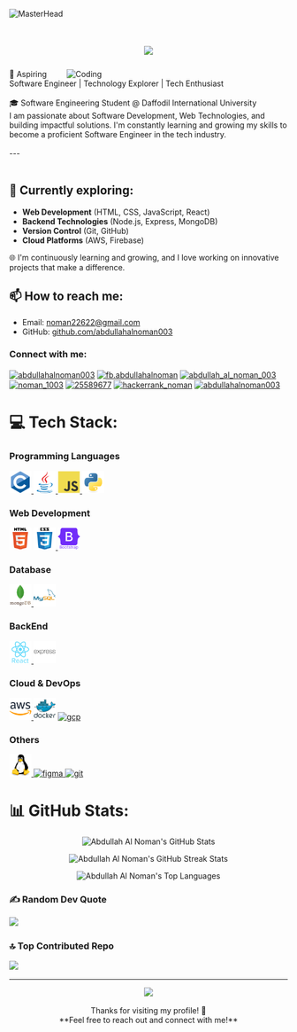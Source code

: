 ![MasterHead](https://firebasestorage.googleapis.com/v0/b/flexi-coding.appspot.com/o/dempgi7-520f8d5f-63d4-4453-8822-dbc149ae27f8.gif?alt=media&token=91c0c7b2-93c3-4029-b011-1a8703c5730d)
<h1 align="center">
    <img src="https://readme-typing-svg.herokuapp.com/?font=TimesNewRoman&size=35&center=true&vCenter=true&width=500&height=70&duration=4000&lines=Hi+There!+👋;+I'm+Abdullah+Al+Noman!;" />
</h1>

<img align="right" alt="Coding" width="400" src="https://cdn.dribbble.com/users/1162077/screenshots/3848914/programmer.gif">
🚀 Aspiring Software Engineer | Technology Explorer | Tech Enthusiast 
<br>
<br>🎓 Software Engineering Student @ Daffodil International University
<br>
I am passionate about Software Development, Web Technologies, and building impactful solutions. I'm constantly learning and growing my skills to become a proficient Software Engineer in the tech industry.<br><br>---<br><br>

## 🌱 Currently exploring:
- **Web Development** (HTML, CSS, JavaScript, React)
- **Backend Technologies** (Node.js, Express, MongoDB)
- **Version Control** (Git, GitHub)
- **Cloud Platforms** (AWS, Firebase)

🌐 I'm continuously learning and growing, and I love working on innovative projects that make a difference.

## 📫 How to reach me:
- Email: [noman22622@gmail.com](mailto:noman22622@gmail.com)
- GitHub: [github.com/abdullahalnoman003](https://github.com/abdullahalnoman003)

<h3 align="left">Connect with me:</h3>
<p align="left">
<a href="https://linkedin.com/in/abdullahalnoman003" target="blank"><img align="center" src="https://raw.githubusercontent.com/rahuldkjain/github-profile-readme-generator/master/src/images/icons/Social/linked-in-alt.svg" alt="abdullahalnoman003" height="30" width="40" /></a>
<a href="https://fb.com/fb.abdullahalnoman" target="blank"><img align="center" src="https://raw.githubusercontent.com/rahuldkjain/github-profile-readme-generator/master/src/images/icons/Social/facebook.svg" alt="fb.abdullahalnoman" height="30" width="40" /></a>
<a href="https://instagram.com/abdullah_al_noman_003" target="blank"><img align="center" src="https://raw.githubusercontent.com/rahuldkjain/github-profile-readme-generator/master/src/images/icons/Social/instagram.svg" alt="abdullah_al_noman_003" height="30" width="40" /></a>
<a href="https://twitter.com/noman_1003" target="blank"><img align="center" src="https://raw.githubusercontent.com/rahuldkjain/github-profile-readme-generator/master/src/images/icons/Social/twitter.svg" alt="noman_1003" height="30" width="40" /></a>
<a href="https://stackoverflow.com/users/25589677" target="blank"><img align="center" src="https://raw.githubusercontent.com/rahuldkjain/github-profile-readme-generator/master/src/images/icons/Social/stack-overflow.svg" alt="25589677" height="30" width="40" /></a>
<a href="https://www.hackerrank.com/hackerrank_noman" target="blank"><img align="center" src="https://raw.githubusercontent.com/rahuldkjain/github-profile-readme-generator/master/src/images/icons/Social/hackerrank.svg" alt="hackerrank_noman" height="30" width="40" /></a>
<a href="https://www.leetcode.com/abdullahalnoman003" target="blank"><img align="center" src="https://raw.githubusercontent.com/rahuldkjain/github-profile-readme-generator/master/src/images/icons/Social/leet-code.svg" alt="abdullahalnoman003" height="30" width="40" /></a>
</p>

# 💻 Tech Stack:

### Programming Languages

<p align="left">
<a href="https://www.cprogramming.com/" target="_blank" rel="noreferrer"> <img src="https://raw.githubusercontent.com/devicons/devicon/master/icons/c/c-original.svg" alt="c" width="40" height="40"/> </a> 
<a href="https://www.java.com" target="_blank" rel="noreferrer"> <img src="https://raw.githubusercontent.com/devicons/devicon/master/icons/java/java-original.svg" alt="java" width="40" height="40"/> </a> 
<a href="https://developer.mozilla.org/en-US/docs/Web/JavaScript" target="_blank" rel="noreferrer"> <img src="https://raw.githubusercontent.com/devicons/devicon/master/icons/javascript/javascript-original.svg" alt="javascript" width="40" height="40"/> </a> 
<a href="https://www.python.org" target="_blank" rel="noreferrer"> <img src="https://raw.githubusercontent.com/devicons/devicon/master/icons/python/python-original.svg" alt="python" width="40" height="40"/> </a> 
</p>

### Web Development

<p align="left">
<a href="https://www.w3.org/html/" target="_blank" rel="noreferrer"> <img src="https://raw.githubusercontent.com/devicons/devicon/master/icons/html5/html5-original-wordmark.svg" alt="html5" width="40" height="40"/></a>
<a href="https://www.w3schools.com/css/" target="_blank" rel="noreferrer"> <img src="https://raw.githubusercontent.com/devicons/devicon/master/icons/css3/css3-original-wordmark.svg" alt="css3" width="40" height="40"/> </a>
<a href="https://getbootstrap.com" target="_blank" rel="noreferrer"> <img src="https://raw.githubusercontent.com/devicons/devicon/master/icons/bootstrap/bootstrap-plain-wordmark.svg" alt="bootstrap" width="40" height="40"/> </a> 

</p>

### Database

<p align="left">
 <a href="https://www.mongodb.com/" target="_blank" rel="noreferrer"> <img src="https://raw.githubusercontent.com/devicons/devicon/master/icons/mongodb/mongodb-original-wordmark.svg" alt="mongodb" width="40" height="40"/> </a>
 <a href="https://www.mysql.com/" target="_blank" rel="noreferrer"> <img src="https://raw.githubusercontent.com/devicons/devicon/master/icons/mysql/mysql-original-wordmark.svg" alt="mysql" width="40" height="40"/> </a>
</p>

### BackEnd

<p align="left">
<a href="https://reactjs.org/" target="_blank" rel="noreferrer"> <img src="https://raw.githubusercontent.com/devicons/devicon/master/icons/react/react-original-wordmark.svg" alt="react" width="40" height="40"/> </a> 
<a href="https://expressjs.com" target="_blank" rel="noreferrer"> <img src="https://raw.githubusercontent.com/devicons/devicon/master/icons/express/express-original-wordmark.svg" alt="express" width="40" height="40"/></a> 
</p>

### Cloud & DevOps

<p align="left">
<a href="https://aws.amazon.com" target="_blank" rel="noreferrer"> <img src="https://raw.githubusercontent.com/devicons/devicon/master/icons/amazonwebservices/amazonwebservices-original-wordmark.svg" alt="aws" width="40" height="40"/> </a> 
<a href="https://www.docker.com/" target="_blank" rel="noreferrer"> <img src="https://raw.githubusercontent.com/devicons/devicon/master/icons/docker/docker-original-wordmark.svg" alt="docker" width="40" height="40"/></a> 
<a href="https://cloud.google.com" target="_blank" rel="noreferrer"> <img src="https://www.vectorlogo.zone/logos/google_cloud/google_cloud-icon.svg" alt="gcp" width="40" height="40"/> </a>
</p>

### Others

<p align="left">
<a href="https://www.linux.org/" target="_blank" rel="noreferrer"> <img src="https://raw.githubusercontent.com/devicons/devicon/master/icons/linux/linux-original.svg" alt="linux" width="40" height="40"/> </a>
<a href="https://www.figma.com/" target="_blank" rel="noreferrer"> <img src="https://www.vectorlogo.zone/logos/figma/figma-icon.svg" alt="figma" width="40" height="40"/> </a> 
<a href="https://git-scm.com/" target="_blank" rel="noreferrer"> <img src="https://www.vectorlogo.zone/logos/git-scm/git-scm-icon.svg" alt="git" width="40" height="40"/> </a>
</p>


# 📊 GitHub Stats:
<p align="center">
  <img src="https://github-readme-stats.vercel.app/api?username=abdullahalnoman003&theme=vision-friendly-dark&hide_border=false&include_all_commits=true&count_private=false" alt="Abdullah Al Noman's GitHub Stats" />
</p>

<p align="center">
  <img src="https://github-readme-streak-stats.herokuapp.com/?user=abdullahalnoman003&theme=vision-friendly-dark&hide_border=false" alt="Abdullah Al Noman's GitHub Streak Stats" />
</p>

<p align="center">
  <img src="https://github-readme-stats.vercel.app/api/top-langs/?username=abdullahalnoman003&theme=vision-friendly-dark&hide_border=false&include_all_commits=true&count_private=false&layout=compact" alt="Abdullah Al Noman's Top Languages" />
</p>

### ✍️ Random Dev Quote
![](https://quotes-github-readme.vercel.app/api?type=horizontal&theme=merko)

### 🔝 Top Contributed Repo
![](https://github-contributor-stats.vercel.app/api?username=abdullahalnoman003&limit=5&theme=chartreuse-dark&combine_all_yearly_contributions=true)

---
<p align="center"> <img src="https://visitcount.itsvg.in/api?id=abdullahalnoman003&icon=0&color=4)](https://visitcount.itsvg.in" </p>
<p align="center">
Thanks for visiting my profile! 🙏 <br>  
**Feel free to reach out and connect with me!**
</p>
